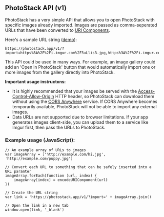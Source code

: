 ## PhotoStack API (v1)

PhotoStack has a very simple API that allows you to open PhotoStack with specific images already imported. Images are passed as comma-seperated URLs that have been converted to [URI Components](https://developer.mozilla.org/en-US/docs/Web/JavaScript/Reference/Global_Objects/encodeURIComponent).

Here's a sample URL string ([demo](https://localhost/v1/?import=https%3A%2F%2Fi.imgur.com%2F3uLlis3.jpg,https%3A%2F%2Fi.imgur.com%2FAX14LIl.jpg,https%3A%2F%2Fi.imgur.com%2F5YxHV1I.jpg)):

```
https://photostack.app/v1/?import=https%3A%2F%2Fi.imgur.com%2F3uLlis3.jpg,https%3A%2F%2Fi.imgur.com%2FAX14LIl.jpg,https%3A%2F%2Fi.imgur.com%2F5YxHV1I.jpg
```

This API could be used in many ways. For example, an image gallery could add an 'Open in PhotoStack' button that would automatically import one or more images from the gallery directly into PhotoStack.

**Important usage instructons:**

- It is highly recommended that your images be served with the [Access-Control-Allow-Origin](https://developer.mozilla.org/en-US/docs/Web/HTTP/Headers/Access-Control-Allow-Origin) HTTP header, so PhotoStack can download them without using the [CORS Anywhere](https://cors-anywhere.herokuapp.com/) service. If CORS Anywhere becomes temporarily available, PhotoStack will not be able to import any external images.
- Data URLs are not supported due to browser limitations. If your app generates images client-side, you can upload them to a service like Imgur first, then pass the URLs to PhotoStack.

### Example usage (JavaScript):

```
// An example array of URLs to images
var imageArray = ['http://example.com/hi.jpg', 'http://example.com/puppy.jpg']

// Convert each URL to something that can be safely inserted into a URL paramter
imageArray.forEach(function (url, index) {
    imageArray[index] = encodeURIComponent(url)
})

// Create the URL string
var link = 'https://photostack.app/v1/?import=' + imageArray.join()

// Open the link in a new tab
window.open(link, '_blank')
```